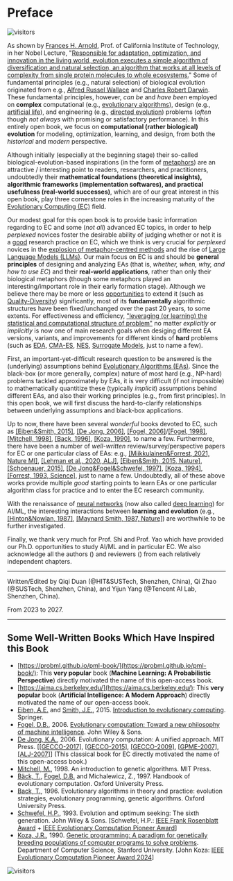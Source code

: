 # Preface

![visitors](https://visitor-badge.laobi.icu/badge?page_id=Evolutionary-Intelligence.ECAMP-Preface)

As shown by [Frances H. Arnold](http://fhalab.caltech.edu/), Prof. of California Institute of
Technology, in her Nobel Lecture, "[Responsible for adaptation, optimization, and innovation in
the living world, evolution executes a simple algorithm of diversification and natural selection,
an algorithm that works at all levels of complexity from single protein molecules to whole
ecosystems.](https://www.nobelprize.org/uploads/2018/10/arnold-lecture.pdf)" Some of fundamental
principles (e.g., natural selection) of biological evolution originated from e.g., [Alfred Russel
Wallace](https://tinyurl.com/yvwmuv9b) and [Charles Robert Darwin](https://tinyurl.com/5ywts76r).
These fundamental principles, however, *can be* and *have been* employed on **complex**
computational (e.g., [evolutionary algorithms](https://tinyurl.com/y57b2r96)), design (e.g.,
[artificial life](https://direct.mit.edu/artl)), and engineering (e.g., [directed
evolution](http://fhalab.caltech.edu/)) problems (*often* though *not always* with promising or
satisfactory performance). In this entirely open book, we focus on **computational (rather
biological) evolution** for modeling, optimization, learning, and design, from both the
*historical* and *modern* perspective.

Although initially (especially at the beginning stage) their so-called biological-evolution-based
inspirations (in the form of [metaphors](https://tinyurl.com/mtmwez9h)) are an attractive /
interesting point to readers, researchers, and practitioners, undoubtedly their **mathematical
foundations (theoretical insights), algorithmic frameworks (implementation softwares), and
practical usefulness (real-world successes)**, which are of our great interest in this open book,
play three cornerstone roles in the increasing maturity of the [Evolutionary Computing
(EC)](https://tinyurl.com/48r89bv2) field.

Our modest goal for this open book is to provide basic information regarding to EC and some
(*not all*) advanced EC topics, in order to help *perplexed* novices foster the desirable ability
of judging whether or not it is a [good](https://tinyurl.com/msxvdkfb) research practice on EC,
which we think is very crucial for *perplexed* novices in the [explosion of metaphor-centred
methods](https://publications.aston.ac.uk/id/eprint/44574/1/ALIFE_LLCS.pdf) and the rise of
[Large Language Models (LLMs)](https://chat.openai.com/). Our main focus on EC is and should be
**general principles** of designing and analyzing EAs (that is, *whether, when, why, and how to
use EC*) and their **real-world applications**, rather than only their biological metaphors
(though some metaphors played an interesting/important role in their early formation stage).
Although we believe there may be more or less [opportunities](https://tinyurl.com/mpdhne4f)
to extend it (such as [Quality-Diversity](https://tinyurl.com/3c5bzumz)) significantly, most of
its **fundamentally** algorithmic structures have been fixed/unchanged over the past 20 years,
to some extents. For effectiveness and efficiency, ["leveraging (or learning) the statistical
and computational structure of problem"](https://www.nowpublishers.com/article/Details/MAL-070)
no matter *explicitly* or *implicitly* is now one of main research goals when desiging different
EA versions, variants, and improvements for different kinds of **hard** problems (such as
[EDA](https://jmlr.org/papers/volume24/22-0628/22-0628.pdf),
[CMA-ES](),
[NES](),
[Surrogate Models](),
just to name a few).

First, an important-yet-difficult research question to be answered is the (underlying) assumptions
behind [Evolutionary Algorithms (EAs)](https://www.nature.com/articles/nature14544). Since the
black-box (or more generally, complex) nature of most hard (e.g., NP-hard) problems tackled
approximately by EAs, it is very difficult (if not impossible) to mathematically quantitize these
(typically *implicit*) assumptions behind different EAs, and also their working principles (e.g.,
from first principles). In this open book, we will first discuss the hard-to-clarify relationships
between underlying assumptions and black-box applications.

Up to now, there have been several *wonderful* books devoted to EC, such as [[Eiben&Smith, 2015]](https://link.springer.com/book/10.1007/978-3-662-44874-8), [[De Jong, 2006]](https://ieeexplore.ieee.org/book/6267245), [[Fogel, 2006]](https://ieeexplore.ieee.org/book/5237910)/[[Fogel, 1998]](https://ieeexplore.ieee.org/book/5263042), [[Mitchell, 1998]](https://direct.mit.edu/books/book/4675/An-Introduction-to-Genetic-Algorithms), [[Back, 1996]](https://academic.oup.com/book/40791), [[Koza, 1990]](http://infolab.stanford.edu/pub/cstr/reports/cs/tr/90/1314/CS-TR-90-1314.pdf), to name a few. Furthermore, there have been a number of *well-written* review/survey/perspective papers for EC or one particular class of EAs: e.g., [[Miikkulainen&Forrest, 2021, Nature MI]](https://www.nature.com/articles/s42256-020-00278-8), [[Lehman et al., 2020, ALJ]](https://direct.mit.edu/artl/article/26/2/274/93255/The-Surprising-Creativity-of-Digital-Evolution-A), [[Eiben&Smith, 2015, Nature]](https://www.nature.com/articles/nature14544), [[Schoenauer, 2015]](https://link.springer.com/chapter/10.1007/978-94-017-9014-7_28), [[De Jong&Fogel&Schwefel, 1997]](https://www.taylorfrancis.com/chapters/edit/10.1201/9781482268713-13/history-evolutionary-computation), [[Koza, 1994]](), [[Forrest, 1993, Science]](https://www.science.org/doi/10.1126/science.8346439), just to name a few. Undoubtedly, all of these above works provide multiple *good* starting points to learn EAs or one particular algorithm class for practice and to enter the EC research community.

With the renaissance of [neural networks](https://www.sciencedirect.com/science/article/abs/pii/S0893608014002135) (now also called [deep learning](https://www.nature.com/articles/nature14539)) for AI/ML, the interesting interactions between **learning and evolution** (e.g., [[Hinton&Nowlan, 1987]](https://www.cs.toronto.edu/~hinton/absps/baldwin.pdf), [[Maynard Smith, 1987, Nature]](https://www.cs.toronto.edu/~hinton/absps/maynardsmith.pdf)) are worthwhile to be further investigated.

Finally, we thank very much for Prof. Shi and Prof. Yao which have provided our
Ph.D. opportunities to study AI/ML and in particular EC. We also acknowledge
all the authors () and reviewers () from each relatively independent chapters.

************** *** **************
Written/Edited by Qiqi Duan (@HIT&SUSTech, Shenzhen, China),
Qi Zhao (@SUSTech, Shenzhen, China), and
Yijun Yang (@Tencent AI Lab, Shenzhen, China).

From 2023 to 2027.
************** *** **************

## Some Well-Written Books Which Have Inspired this Book

* [https://probml.github.io/pml-book/](https://probml.github.io/pml-book/):
  This **very popular** book (**Machine Learning: A Probabilistic Perspective**)
  directly motivated the name of this open-access book.
* [https://aima.cs.berkeley.edu/](https://aima.cs.berkeley.edu/):
  This **very popular** book (**Artificial Intelligence: A Modern Approach**)
  directly motivated the name of our open-access book.
* [Eiben, A.E.]() and [Smith, J.E.](), 2015.
  [Introduction to evolutionary computing](https://link.springer.com/book/10.1007/978-3-662-44874-8).
  Springer.
* [Fogel, D.B.](), 2006.
  [Evolutionary computation: Toward a new philosophy of
  machine intelligence](https://tinyurl.com/yc2b2hau).
  John Wiley & Sons.
* [De Jong, K.A.](), 2006.
  Evolutionary computation: A unified approach.
  MIT Press.
  [[[GECCO-2017]](https://dl.acm.org/doi/abs/10.1145/3067695.3067715),
  [[GECCO-2015]](https://dl.acm.org/doi/abs/10.1145/2739482.2756576),
  [[GECCO-2009]](https://dl.acm.org/doi/abs/10.1145/1570256.1570404),
  [[GPME-2007]](https://link.springer.com/article/10.1007/s10710-007-9035-9),
  [[ALJ-2007]](https://direct.mit.edu/artl/article-abstract/13/4/423/2573/Evolutionary-Computation-A-Unified-Approach)]
  (This classical book for EC directly motivated the name of
  this open-access book.)
* [Mitchell, M.](), 1998.
  An introduction to genetic algorithms.
  MIT Press.
* [Bäck, T.](), [Fogel, D.B.]() and Michalewicz, Z., 1997.
  Handbook of evolutionary computation.
  Oxford University Press.
* [Back, T.](), 1996.
  Evolutionary algorithms in theory and practice: evolution strategies,
  evolutionary programming, genetic algorithms.
  Oxford University Press.
* [Schwefel, H.P.](), 1993.
  Evolution and optimum seeking: The sixth generation.
  John Wiley & Sons.
  [Schwefel, H.P.: [IEEE Frank Rosenblatt Award]() +
  [IEEE Evolutionary Computation Pioneer Award]()]
* [Koza, J.R.](https://www.genetic-programming.org/), 1990.
  [Genetic programming: A paradigm for genetically breeding populations of
  computer programs to solve problems](https://tinyurl.com/wxy2n6vy).
  Department of Computer Science, Stanford University.
  [John Koza: [IEEE Evolutionary Computation Pioneer Award
  2024](https://tinyurl.com/ya8s24d9)]

![visitors](https://visitor-badge.laobi.icu/badge?page_id=Evolutionary-Intelligence.ECAMP)

